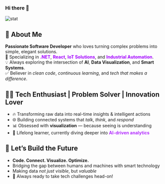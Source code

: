 ### Hi there 👋

<img src="https://github-readme-stats.vercel.app/api?username=ayanasherin&show_icons=true&theme=gotham&title_color=A200FF&text_color=F8EBFF&icon_color=B22BFF" alt="stat"/>
<h2>🚀 About Me</h2>
<p>
  <strong>Passionate Software Developer</strong> who loves turning complex problems into simple, elegant solutions.<br>
  🔧 Specializing in <span style="color:#A200FF;"><strong>.NET</strong></span>, <span style="color:#A200FF;"><strong>React</strong></span>, <span style="color:#A200FF;"><strong>IoT Solutions</strong></span>, and <span style="color:#A200FF;"><strong>Industrial Automation</strong></span>.<br>
  💡 Always exploring the intersection of <strong>AI</strong>, <strong>Data Visualization</strong>, and <strong>Smart Systems</strong>.<br>
  ✅ Believer in <em>clean code</em>, <em>continuous learning</em>, and <em>tech that makes a difference</em>.
</p>

<h2>👩‍💻 Tech Enthusiast | Problem Solver | Innovation Lover</h2>
<ul>
  <li>🔥 Transforming raw data into real-time insights & intelligent actions</li>
  <li>🌐 Building connected systems that <em>talk</em>, <em>think</em>, and <em>respond</em></li>
  <li>📊 Obsessed with <strong>visualization</strong> — because seeing is understanding</li>
  <li>🌱 Lifelong learner, currently diving deeper into <span style="color:#B22BFF;"><strong>AI-driven analytics</strong></span></li>
</ul>

<h2>💫 Let’s Build the Future</h2>
<ul>
  <li><strong>Code. Connect. Visualize. Optimize.</strong></li>
  <li>Bridging the gap between humans and machines with smart technology</li>
  <li>Making data <em>not just visible</em>, but <em>valuable</em></li>
  <li>🚀 Always ready to take tech challenges head-on!</li>
</ul>
